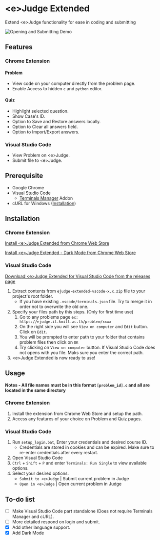 # \<e\>Judge Extended
Extend \<e\>Judge functionality for ease in coding and submitting

![Opening and Submitting Demo](assets/demo.gif)

## Features
### Chrome Extension
#### Problem
- View code on your computer directly from the problem page.
- Enable Access to hidden `c` and `python` editor.

#### Quiz
- Highlight selected question.
- Show Case's ID.
- Option to Save and Restore answers locally.
- Option to Clear all answers field.
- Option to Import/Export answers.

### Visual Studio Code
- View Problem on \<e\>Judge.
- Submit file to \<e\>Judge.

## Prerequisite

- Google Chrome
- Visual Studio Code
  - [Terminals Manager](https://marketplace.visualstudio.com/items?itemName=fabiospampinato.vscode-terminals) Addon
- cURL for Windows ([Installation](https://stackoverflow.com/a/28757477/))

## Installation

### Chrome Extension
[Install \<e\>Judge Extended from Chrome Web Store](https://chrome.google.com/webstore/detail/%3Ce%3Ejudge-extended/akeabeeepogfafbolmaahdefoimmllna/)

[Install \<e\>Judge Extended - Dark Mode from Chrome Web Store](https://chrome.google.com/webstore/detail/%3Ce%3Ejudge-extended-dark-mo/jakppieempchopbjjilgiickikdkkmmk/related)

### Visual Studio Code
[Download \<e\>Judge Extended for Visual Studio Code from the releases page](https://github.com/phwt/ejudge-extended/releases)

1. Extract contents from `ejudge-extended-vscode-x.x.zip` file to your project's root folder.
   - If you have existing `.vscode/terminals.json` file. Try to merge it in order not to overwrite the old one.
2. Specify your files path by this steps. (Only for first time use)
   1. Go to any problems page `ex: https://ejudge.it.kmitl.ac.th/problem/xxxx`
   2. On the right side you will see `View on computer` and `Edit` button. Click on `Edit`.
   3. You will be prompted to enter path to your folder that contains problem files then click on `OK`
   4. Try clicking on `View on computer` button. If Visual Studio Code does not opens with you file. Maks sure you enter the correct path.
3. \<e\>Judge Extended is now ready to use!

## Usage

**Notes - All file names must be in this format `[problem_id].c` and all are located in the same directory**

### Chrome Extension
1. Install the extension from Chrome Web Store and setup the path.
2. Access any features of your choice on Problem and Quiz pages.

### Visual Studio Code
1. Run `setup_login.bat`, Enter your credentials and desired course ID.
   - Credentials are stored in cookies and can be expired. Make sure to re-enter credentials after every restart.
2. Open Visual Studio Code
3. `Ctrl` + `Shift` + `P` and enter `Terminals: Run Single` to view available options.
4. Select your desired options.
   - `Submit to <e>Judge` | Submit current problem in <e>Judge
   - `Open in <e>Judge` | Open current problem in <e>Judge

## To-do list
- [ ] Make Visual Studio Code part standalone (Does not require Terminals Manager and cURL).
- [ ] More detailed respond on login and submit.
- [X] Add other language support.
- [X] Add Dark Mode
